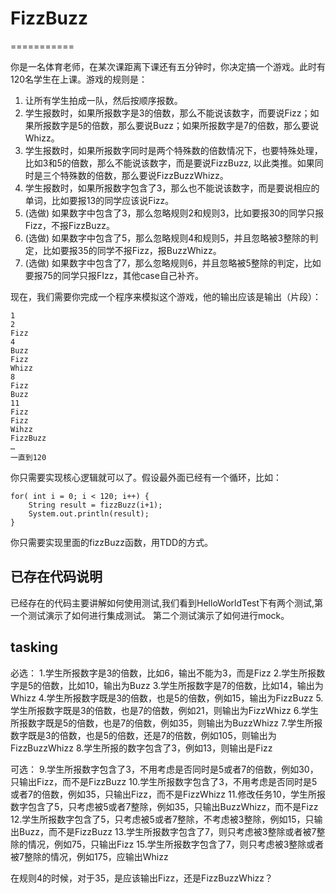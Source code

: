 # FizzBuzz
===========

你是一名体育老师，在某次课距离下课还有五分钟时，你决定搞一个游戏。此时有120名学生在上课。游戏的规则是：

1. 让所有学生拍成一队，然后按顺序报数。
2. 学生报数时，如果所报数字是3的倍数，那么不能说该数字，而要说Fizz；如果所报数字是5的倍数，那么要说Buzz；如果所报数字是7的倍数，那么要说Whizz。
3. 学生报数时，如果所报数字同时是两个特殊数的倍数情况下，也要特殊处理，比如3和5的倍数，那么不能说该数字，而是要说FizzBuzz, 以此类推。如果同时是三个特殊数的倍数，那么要说FizzBuzzWhizz。
4. 学生报数时，如果所报数字包含了3，那么也不能说该数字，而是要说相应的单词，比如要报13的同学应该说Fizz。
5. (选做) 如果数字中包含了3，那么忽略规则2和规则3，比如要报30的同学只报Fizz，不报FizzBuzz。
6. (选做) 如果数字中包含了5，那么忽略规则4和规则5，并且忽略被3整除的判定，比如要报35的同学不报Fizz，报BuzzWhizz。
7. (选做) 如果数字中包含了7，那么忽略规则6，并且忽略被5整除的判定，比如要报75的同学只报FIzz，其他case自己补齐。

现在，我们需要你完成一个程序来模拟这个游戏，他的输出应该是输出（片段）：

```
1
2
Fizz
4
Buzz
Fizz
Whizz
8
Fizz
Buzz
11
Fizz 
Fizz
Wihzz
FizzBuzz
… 
一直到120 
```
你只需要实现核心逻辑就可以了。假设最外面已经有一个循环，比如：
 
```
for( int i = 0; i < 120; i++) {
    String result = fizzBuzz(i+1);
    System.out.println(result);
}
```  

你只需要实现里面的fizzBuzz函数，用TDD的方式。


## 已存在代码说明

已经存在的代码主要讲解如何使用测试,我们看到HelloWorldTest下有两个测试,第一个测试演示了如何进行集成测试。
第二个测试演示了如何进行mock。

## tasking

必选：
1.学生所报数字是3的倍数，比如6，输出不能为3，而是Fizz
2.学生所报数字是5的倍数，比如10，输出为Buzz
3.学生所报数字是7的倍数，比如14，输出为Whizz
4.学生所报数字既是3的倍数，也是5的倍数，例如15，输出为FizzBuzz
5.学生所报数字既是3的倍数，也是7的倍数，例如21，则输出为FizzWhizz
6.学生所报数字既是5的倍数，也是7的倍数，例如35，则输出为BuzzWhizz
7.学生所报数字既是3的倍数，也是5的倍数，还是7的倍数，例如105，则输出为FizzBuzzWhizz
8.学生所报的数字包含了3，例如13，则输出是Fizz

可选：
9.学生所报数字包含了3，不用考虑是否同时是5或者7的倍数，例如30，只输出Fizz，而不是FizzBuzz
10.学生所报数字包含了3，不用考虑是否同时是5或者7的倍数，例如35，只输出Fizz，而不是FizzWhizz
11.修改任务10，学生所报数字包含了5，只考虑被5或者7整除，例如35，只输出BuzzWhizz，而不是Fizz
12.学生所报数字包含了5，只考虑被5或者7整除，不考虑被3整除，例如15，只输出Buzz，而不是FizzBuzz
13.学生所报数字包含了7，则只考虑被3整除或者被7整除的情况，例如75，只输出Fizz
15.学生所报数字包含了7，则只考虑被3整除或者被7整除的情况，例如175，应输出Whizz

在规则4的时候，对于35，是应该输出Fizz，还是FizzBuzzWhizz？
